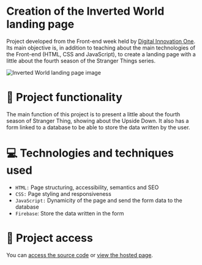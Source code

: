 # Creation of the Inverted World landing page
Project developed from the Front-end week held by [Digital Innovation One](https://www.dio.me/). Its main objective is, in addition to teaching about the main technologies of the Front-end (HTML, CSS and JavaScript), to create a landing page with a little about the fourth season of the Stranger Things series.

![Inverted World landing page image](https://user-images.githubusercontent.com/96635074/195481231-2a82fd4e-3547-42e8-9556-df96160db140.png)

# 🔨 Project functionality
The main function of this project is to present a little about the fourth season of Stranger Thing, showing about the Upside Down. It also has a form linked to a database to be able to store the data written by the user.

# 💻 Technologies and techniques used 
* `HTML:` Page structuring, accessibility, semantics and SEO
* `CSS:` Page styling and responsiveness
* `JavaScript:` Dynamicity of the page and send the form data to the database
* `Firebase`: Store the data written in the form

# 📁 Project access
You can [access the source code](https://github.com/ArturColen/InvertedWorld) or [view the hosted page](https://arturcolen.github.io/InvertedWorld/).
